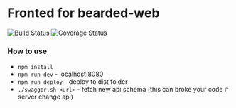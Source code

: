 # Fronted for bearded-web
[![Build Status](https://travis-ci.org/bearded-web/frontend.svg?branch=master)](https://travis-ci.org/bearded-web/frontend)
[![Coverage Status](https://coveralls.io/repos/slonoed/frontend/badge.svg?branch=master)](https://coveralls.io/r/slonoed/frontend?branch=master)

### How to use

- `npm install`
- `npm run dev` - localhost:8080
- `npm run deploy` - deploy to dist folder
- `./swagger.sh <url>` - fetch new api schema (this can broke your code if server change api)
